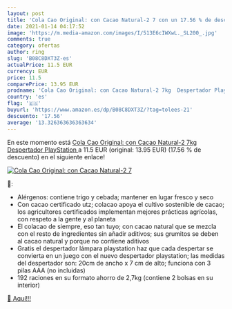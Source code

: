 ```yaml
---
layout: post
title: 'Cola Cao Original: con Cacao Natural-2 7 con un 17.56 % de descuento'
date: 2021-01-14 04:17:52
image: 'https://m.media-amazon.com/images/I/513E6cIWXwL._SL200_.jpg'
comments: true
category: ofertas
author: ring
slug: 'B08C8DXT3Z-es'
actualPrice: 11.5 EUR
currency: EUR
price: 11.5
comparePrice: 13.95 EUR
prodname: 'Cola Cao Original: con Cacao Natural-2 7kg  Despertador PlayStation '
country: 'es'
flag: '🇪🇸'
buyurl: 'https://www.amazon.es/dp/B08C8DXT3Z/?tag=tolees-21'
descuento: '17.56'
average: '13.326363636363634'
---
```


En este momento está [Cola Cao Original: con Cacao Natural-2 7kg  Despertador PlayStation ](https://www.amazon.es/dp/B08C8DXT3Z/?tag=tolees-21) a 11.5 EUR (original: 13.95 EUR) (17.56 %  de descuento) en el siguiente enlace!

[![Cola Cao Original: con Cacao Natural-2 7](https://m.media-amazon.com/images/I/513E6cIWXwL._SL200_.jpg)](https://www.amazon.es/dp/B08C8DXT3Z/?tag=tolees-21)

🔎:

- Alérgenos: contiene trigo y cebada; mantener en lugar fresco y seco
- Con cacao certificado utz; colacao apoya el cultivo sostenible de cacao; los agricultores certificados implementan mejores prácticas agrícolas, con respeto a la gente y al planeta
- El colacao de siempre, eso tan tuyo; con cacao natural que se mezcla con el resto de ingredientes sin añadir aditivos; sus grumitos se deben al cacao natural y porque no contiene aditivos
- Gratis el despertador lámpara playstation haz que cada despertar se convierta en un juego con el nuevo despertador playstation; las medidas del despertador son: 20cm de ancho x 7 cm de alto; funciona con 3 pilas AAA (no incluidas)
- 192 raciones en su formato ahorro de 2,7kg (contiene 2 bolsas en su interior)

[🛒 Aquí!!!](https://www.amazon.es/dp/B08C8DXT3Z/?tag=tolees-21)
